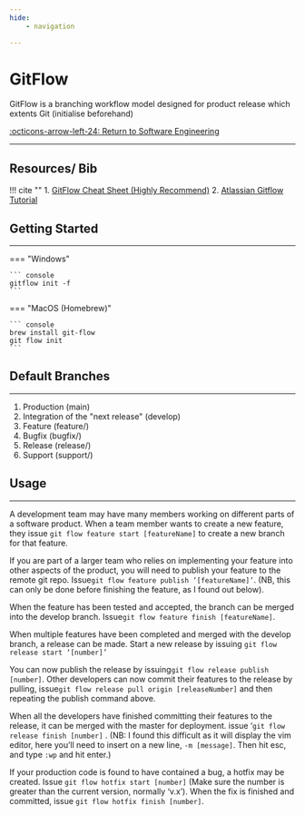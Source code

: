 ```yaml
---
hide:
    - navigation

---
```


# GitFlow

GitFlow is a branching workflow model designed for product release which extents Git (initialise beforehand)

[:octicons-arrow-left-24: Return to Software Engineering](/Knowledge-Notebook/Software-Engineering/)

---

## Resources/ Bib

!!! cite ""
    1. [GitFlow Cheat Sheet (Highly Recommend)](https://danielkummer.github.io/git-flow-cheatsheet/)
    2. [Atlassian Gitflow Tutorial](https://www.atlassian.com/git/tutorials/comparing-workflows/gitflow-workflow)

## Getting Started

---

=== "Windows"

    ``` console
    gitflow init -f
    ```

=== "MacOS (Homebrew)"

    ``` console
    brew install git-flow
    git flow init
    ```

## Default Branches

---

1. Production (main)
2. Integration of the "next release" (develop)
3. Feature (feature/)
4. Bugfix (bugfix/)
5. Release (release/)
6. Support (support/)

## Usage

---

A development team may have many members working on different parts of a software product. When a team member wants to create a new feature, they issue `git flow feature start [featureName]` to create a new branch for that feature.

If you are part of a larger team who relies on implementing your feature into other aspects of the product, you will need to publish your feature to the remote git repo. Issue ​`git flow feature publish ‘[featureName]’​`. (NB, this can only be done before finishing the feature, as I found out below).

When the feature has been tested and accepted, the branch can be merged into the develop branch. Issue ​`git flow feature finish [featureName]`​.

When multiple features have been completed and merged with the develop branch, a release can be made. Start a new release by issuing `git flow release start ‘[number]’​`

You can now publish the release by issuing ​`git flow release publish [number]`​. Other developers can now commit their features to the release by pulling, issue ​`git flow release pull origin [releaseNumber]`​ and then repeating the publish command above.

When all the developers have finished committing their features to the release, it can be merged with the master for deployment. issue ‘`git flow release finish [number]​` . (NB: I found this difficult as it will display the vim editor, here you’ll need to insert on a new line, `​-m [message]​`. Then hit esc, and type `:wp​` and hit enter.)

If your production code is found to have contained a bug, a hotfix may be created. Issue `​git flow hotfix start [number]​` (Make sure the number is greater than the current version, normally ​‘v.x’​). When the fix is finished and committed, issue `git flow hotfix finish [number]​`.